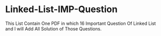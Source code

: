 # Linked-List-IMP-Question
This List Contain One PDF in which 16 Important Question Of Linked List
and I will Add All Solution of Those Questions.
